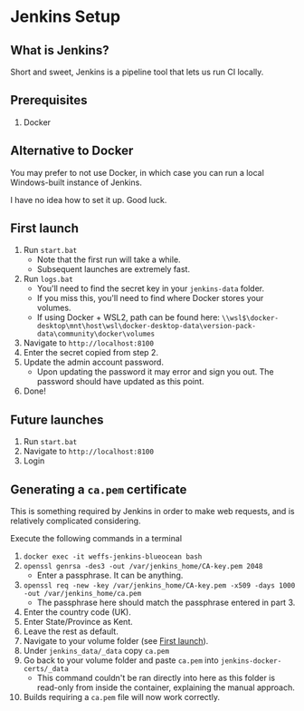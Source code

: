 # Jenkins Setup

## What is Jenkins?
Short and sweet, Jenkins is a pipeline tool that lets us run CI locally.

## Prerequisites
1. Docker

## Alternative to Docker
You may prefer to not use Docker, in which case you can run a local Windows-built instance of Jenkins.

I have no idea how to set it up. Good luck.

## First launch
1. Run `start.bat`
    - Note that the first run will take a while.
    - Subsequent launches are extremely fast.
2. Run `logs.bat`
    - You'll need to find the secret key in your `jenkins-data` folder.
    - If you miss this, you'll need to find where Docker stores your volumes.
    - If using Docker + WSL2, path can be found here: `\\wsl$\docker-desktop\mnt\host\wsl\docker-desktop-data\version-pack-data\community\docker\volumes`
3. Navigate to `http://localhost:8100`
4. Enter the secret copied from step 2.
5. Update the admin account password.
    - Upon updating the password it may error and sign you out. The password should have updated as this point.
6. Done!

## Future launches
1. Run `start.bat`
2. Navigate to `http://localhost:8100`
3. Login

## Generating a `ca.pem` certificate
This is something required by Jenkins in order to make web requests, and is relatively complicated considering.

Execute the following commands in a terminal
1. `docker exec -it weffs-jenkins-blueocean bash`
2. `openssl genrsa -des3 -out /var/jenkins_home/CA-key.pem 2048`
    - Enter a passphrase. It can be anything.
3. `openssl req -new -key /var/jenkins_home/CA-key.pem -x509 -days 1000 -out /var/jenkins_home/ca.pem`
    - The passphrase here should match the passphrase entered in part 3.
4. Enter the country code (UK).
5. Enter State/Province as Kent.
6. Leave the rest as default.
7. Navigate to your volume folder (see [First launch](#first-launch)).
8. Under `jenkins_data/_data` copy `ca.pem`
9. Go back to your volume folder and paste `ca.pem` into `jenkins-docker-certs/_data`
    - This command couldn't be ran directly into here as this folder is read-only from inside the container, explaining the manual approach.
10. Builds requiring a `ca.pem` file will now work correctly.